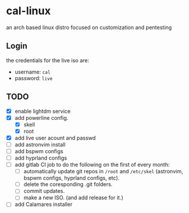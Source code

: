 # cal-linux

an arch based linux distro focused on customization and pentesting

## Login

the credentials for the live iso are:

- username: `cal`
- password: `live`

## TODO

- [x] enable lightdm service
- [x] add powerline config.
  - [x] skell
  - [x] root
- [x] add live user acount and passwd
- [ ] add astronvim install
- [ ] add bspwm configs
- [ ] add hyprland configs
- [ ] add gitlab CI job to do the following on the first of every month:
  - [ ] automatically update git repos in `/root` and `/etc/skel` (astronvim, bspwm configs, hyprland configs, etc).
  - [ ] delete the coresponding .git folders.
  - [ ] commit updates.
  - [ ] make a new ISO. (and add release for it.)
- [ ] add Calamares installer

